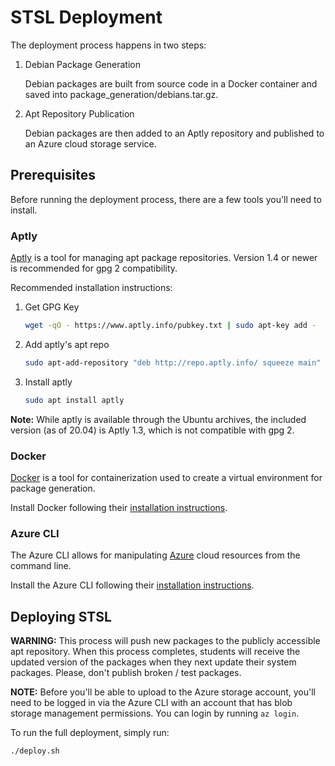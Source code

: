 # STSL Deployment

The deployment process happens in two steps:
1. Debian Package Generation

   Debian packages are built from source code in a Docker container and saved into package_generation/debians.tar.gz.

2. Apt Repository Publication

   Debian packages are then added to an Aptly repository and published to an Azure cloud storage service.

## Prerequisites

Before running the deployment process, there are a few tools you'll need to install.

### Aptly

[Aptly](https://www.aptly.info/) is a tool for managing apt package repositories. Version 1.4 or newer is recommended for gpg 2 compatibility.

Recommended installation instructions:

1. Get GPG Key

   ```bash
   wget -qO - https://www.aptly.info/pubkey.txt | sudo apt-key add -
   ```

1. Add aptly's apt repo

   ```bash
   sudo apt-add-repository "deb http://repo.aptly.info/ squeeze main"
   ```

1. Install aptly

   ```bash
   sudo apt install aptly
   ```

**Note:** While aptly is available through the Ubuntu archives, the included version (as of 20.04) is Aptly 1.3, which is not compatible with gpg 2.

### Docker

[Docker](https://www.docker.com/) is a tool for containerization used to create a virtual environment for package generation.

Install Docker following their [installation instructions](https://docs.docker.com/engine/install/ubuntu/).

### Azure CLI

The Azure CLI allows for manipulating [Azure](https://azure.microsoft.com/) cloud resources from the command line.

Install the Azure CLI following their [installation instructions](https://docs.microsoft.com/en-us/cli/azure/install-azure-cli-linux?pivots=apt).

## Deploying STSL

**WARNING:** This process will push new packages to the publicly accessible apt repository. When this process completes, students will receive the updated version of the packages when they next update their system packages. Please, don't publish broken / test packages.

**NOTE:** Before you'll be able to upload to the Azure storage account, you'll need to be logged in via the Azure CLI with an account that has blob storage management permissions. You can login by running `az login`.

To run the full deployment, simply run:

```bash
./deploy.sh
```
